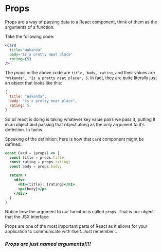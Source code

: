 # Props
Props are a way of passing data to a React component, think of them as the
arguments of a function.

Take the following code:
```jsx
<Card
  title="Wakanda"
  body="is a pretty neat place"
  rating={5}
/>
```

The _props_ in the above code are `title, body, rating`, and their values are
`"Wakanda", "is a pretty neat place", 5`. In fact, they are quite literally just
an object that looks like this:

```js
{
  title: "Wakanda",
  body: "is a pretty neat place",
  rating: 5,
}
```

So _all_ react is doing is taking whatever key value pairs we pass it, putting
it in an object and passing that object along as the only argument to it's
definition. In factw

Speaking of the definition, here is how that `Card` component might be defined:
```jsx
const Card = (props) => {
  const title = props.title;
  const rating = props.rating;
  const body = props.body;

  return (
    <div>
      <h1>{title}: {rating}</h1>
      <p>{body}</p>
    </div>
  )
}
```

Notice how the argument to our funciton is called `props`. That is our object
that the JSX interface

Props are one of the most important parts of React as it allows for your
application to communicate with itself. Just remember...

### _Props are just named arguments!!!!_
